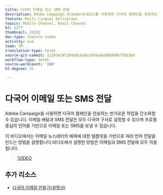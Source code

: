 ```yaml
---
title: 다국어 이메일 또는 SMS 전달
description: Adobe Campaign Standard(ACS)를 사용하면 다국어 캠페인을 전송하는 번거로운 작업을 간소화할 수 있습니다. 프로필 기본 언어를 기반으로 이메일 또는 SMS를 보낼 수 있도록 여러 언어를 지원하는 이메일 전달 및 SMS 전달도 설정할 수 있습니다. 비디오에서 나타난 접근 방식은 SMS 전달뿐만 아니라 이메일에도 모두 적용됩니다.
feature: Multi-lingual Deliveries
topics: Mobile Channel, Email Channel
kt: 1277
thumbnail: 23252
doc-type: feature video
activity: use
team: TM
translation-type: tm+mt
source-git-commit: 11263e247184ddc6a8e3df6a8ed0899907fbb366
workflow-type: tm+mt
source-wordcount: '168'
ht-degree: 1%

---
```



# 다국어 이메일 또는 SMS 전달

Adobe Campaign을 사용하면 다국어 캠페인을 전송하는 번거로운 작업을 간소화할 수 있습니다. 이메일 배달과 SMS 전달은 모두 다국어 구사로 설정할 수 있으며 프로필 중심의 언어를 기반으로 이메일 또는 SMS를 보낼 수 있습니다.

이 비디오에서는 이메일 뉴스레터의 예제에 대한 템플릿을 기반으로 여러 언어 전달을 만드는 방법을 설명합니다.비디오에서 설명한 방법은 이메일과 SMS 전달에 모두 적용됩니다.

>[!VIDEO](https://video.tv.adobe.com/v/23252?quality=12)

## 추가 리소스

* [다국어 이메일 만들기(설명서)](https://docs.adobe.com/content/help/en/campaign-standard/using/communication-channels/email-messages/creating-a-multilingual-email.html)
